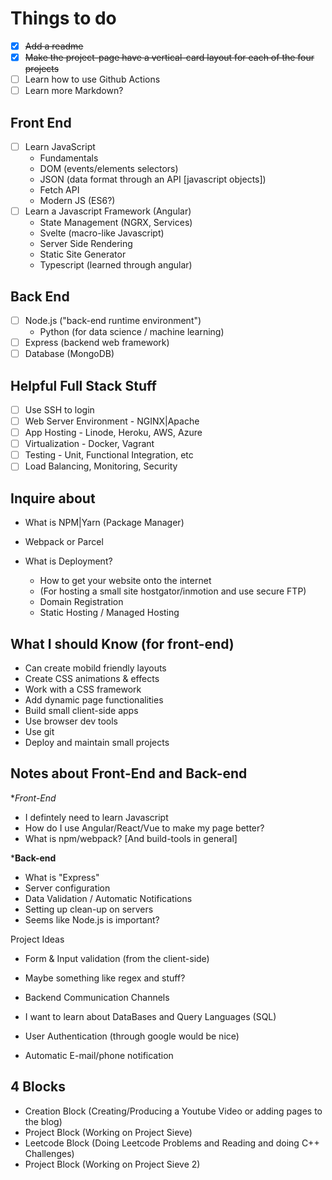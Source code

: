 # Things to do

- [x] ~~Add a readme~~
- [x] ~~Make the project-page have a vertical-card layout for each of the four projects~~
- [ ] Learn how to use Github Actions
- [ ] Learn more Markdown?

## Front End

- [ ] Learn JavaScript
  - Fundamentals
  - DOM (events/elements selectors)
  - JSON (data format through an API [javascript objects])
  - Fetch API
  - Modern JS (ES6?)
- [ ] Learn a Javascript Framework (Angular)
  - State Management (NGRX, Services)
  - Svelte (macro-like Javascript)
  - Server Side Rendering
  - Static Site Generator
  - Typescript (learned through angular)

## Back End

- [ ] Node.js ("back-end runtime environment")
  - Python (for data science / machine learning)
- [ ] Express (backend web framework)
- [ ] Database (MongoDB)

## Helpful Full Stack Stuff

- [ ] Use SSH to login
- [ ] Web Server Environment - NGINX|Apache
- [ ] App Hosting - Linode, Heroku, AWS, Azure
- [ ] Virtualization - Docker, Vagrant
- [ ] Testing - Unit, Functional Integration, etc
- [ ] Load Balancing, Monitoring, Security

## Inquire about

- What is NPM|Yarn (Package Manager)
- Webpack or Parcel

- What is Deployment?
  - How to get your website onto the internet
  - (For hosting a small site hostgator/inmotion and use secure FTP)
  - Domain Registration
  - Static Hosting / Managed Hosting

## What I should Know (for front-end)

- Can create mobild friendly layouts
- Create CSS animations & effects
- Work with a CSS framework
- Add dynamic page functionalities
- Build small client-side apps
- Use browser dev tools
- Use git
- Deploy and maintain small projects

## Notes about Front-End and Back-end

\*_Front-End_

- I defintely need to learn Javascript
- How do I use Angular/React/Vue to make my page better?
- What is npm/webpack? [And build-tools in general]

\***Back-end**

- What is "Express"
- Server configuration
- Data Validation / Automatic Notifications
- Setting up clean-up on servers
- Seems like Node.js is important?

Project Ideas

- Form & Input validation (from the client-side)
- Maybe something like regex and stuff?
- Backend Communication Channels

- I want to learn about DataBases and Query Languages (SQL)
- User Authentication (through google would be nice)
- Automatic E-mail/phone notification

## 4 Blocks

- Creation Block (Creating/Producing a Youtube Video or adding pages to the blog)
- Project Block (Working on Project Sieve)
- Leetcode Block (Doing Leetcode Problems and Reading and doing C++ Challenges)
- Project Block (Working on Project Sieve 2)